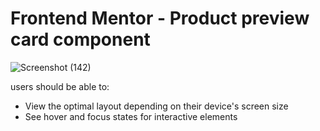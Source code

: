 # Frontend Mentor - Product preview card component

![Screenshot (142)](https://github.com/deepika9107/FM_challenges/assets/61866423/06f6cd3e-c578-48ab-b67f-ce526cd670ad)

users should be able to:

- View the optimal layout depending on their device's screen size
- See hover and focus states for interactive elements

